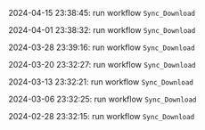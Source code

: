 2024-04-15 23:38:45: run workflow `Sync_Download` 

2024-04-01 23:38:32: run workflow `Sync_Download` 

2024-03-28 23:39:16: run workflow `Sync_Download` 

2024-03-20 23:32:27: run workflow `Sync_Download` 

2024-03-13 23:32:21: run workflow `Sync_Download` 

2024-03-06 23:32:25: run workflow `Sync_Download` 

2024-02-28 23:32:15: run workflow `Sync_Download` 


